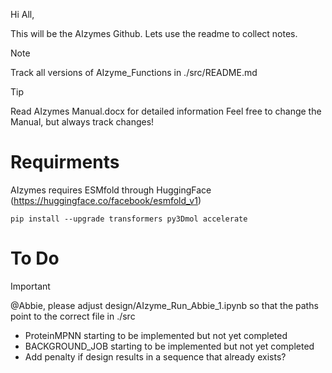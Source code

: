 Hi All,

This will be the AIzymes Github. Lets use the readme to collect notes.

> [!NOTE]
> Track all versions of AIzyme_Functions in ./src/README.md

> [!TIP]
> Read AIzymes Manual.docx for detailed information
> Feel free to change the Manual, but always track changes!

# Requirments
AIzymes requires ESMfold through HuggingFace (https://huggingface.co/facebook/esmfold_v1)
```
pip install --upgrade transformers py3Dmol accelerate
```

# To Do
> [!IMPORTANT]
> @Abbie, please adjust design/AIzyme_Run_Abbie_1.ipynb so that the paths point to the correct file in ./src
- ProteinMPNN starting to be implemented but not yet completed
- BACKGROUND_JOB starting to be implemented but not yet completed
- Add penalty if design results in a sequence that already exists? 
